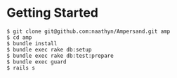Getting Started
===============

    $ git clone git@github.com:naathyn/Ampersand.git amp
    $ cd amp
    $ bundle install
    $ bundle exec rake db:setup
    $ bundle exec rake db:test:prepare
    $ bundle exec guard
    $ rails s
